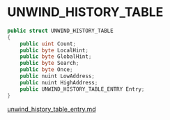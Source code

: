 # UNWIND\_HISTORY\_TABLE

```csharp
public struct UNWIND_HISTORY_TABLE
{
	public uint Count;
	public byte LocalHint;
	public byte GlobalHint;
	public byte Search;
	public byte Once;
	public nuint LowAddress;
	public nuint HighAddress;
	public UNWIND_HISTORY_TABLE_ENTRY Entry;
}
```

[unwind_history_table_entry.md](unwind_history_table_entry.md "mention")